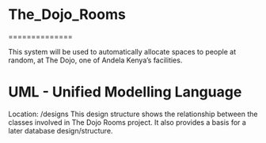 # The_Dojo_Rooms
==============

This system will be used to automatically allocate spaces to people at random, at The Dojo, one of Andela Kenya’s facilities.

UML - Unified Modelling Language
================================
Location: /designs
This design structure shows the relationship between the classes involved in The Dojo Rooms project.
It also provides a basis for a later database design/structure.

